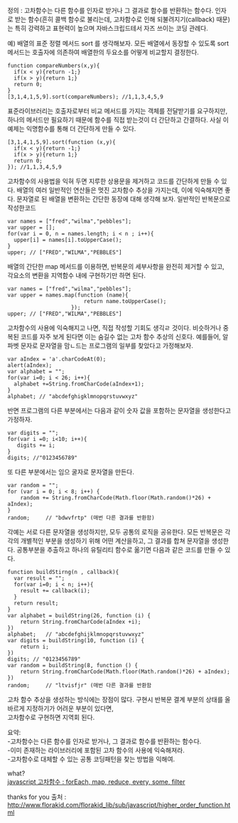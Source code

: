 정의 : 고차함수는 다른 함수를 인자로 받거나 그 결과로 함수를 반환하는 함수다.
       인자로 받는 함수(흔히 콜백 함수로 불리는데, 고차함수로 인해 되불려지기(callback) 때문)는
       특히 강력하고 표현력이 높으며 자바스크립드테서 자즈 쓰이는 코딩 관례다.
  
예) 배열의 표준 정렬 메서드 sort 를 생각해보자. 모든 배열에서 동장할 수 있도록 sort 메서드는 호출자에 의존하여 
배열한의 두요소를 어떻게 비교할지 결정한다.
```
function compareNumbers(x,y){
  if(x < y){return -1;}
  if(x > y){return 1;}
  return 0;
}
[3,1,4,1,5,9].sort(compareNumbers); //1,1,3,4,5,9
```
표준라이브러리는 호출자로부터 비교 메서드를 가지는 객체를 전달받기를 요구하지만, 하나의 메서드만 필요하기 때문에 함수를
직접 받는것이 더 간단하고 간결하다. 사실 이 예제는 익명함수를 통해 더 간단하게 만들 수 있다.
```
[3,1,4,1,5,9].sort(function (x,y){
  if(x < y){return -1;}
  if(x > y){return 1;}
  return 0;
}); //1,1,3,4,5,9
```
고차함수의 사용법을 익혀 두면 지루한 상용문을 제거하고 코드를 간단하게 만들 수 있다.
배열의 여러 일반적인 연산들은 멋진 고차함수 추상을 가지는데, 이에 익숙해지면 좋다. 문자열로 된 배열을 변환하는 
간단한 동장에 대해 생각해 보자. 일반적인 반복문으로 작성한코드
```
var names = ["fred","wilma","pebbles"];
var upper = [];
for(var i = 0, n = names.length; i < n ; i++){
  upper[i] = names[i].toUpperCase();
}
upper; // ["FRED","WILMA","PEBBLES"]
```
배열의 간단한 map 메서드를 이용하면, 반복문의 세부사항을 완전히 제거할 수 있고, 각요소의 변환을 지역함수 내에 
구현하기만 하면 된다.
```
var names = ["fred","wilma","pebbles"];
var upper = names.map(function (name){
                        return name.toUpperCase();
                    });
upper; // ["FRED","WILMA","PEBBLES"]
```
고차함수의 사용에 익숙해지고 나면, 직접 작성할 기회도 생긱ㄹ 것이다. 비슷하거나 중복된 코드를 자주 보게 된다면
이는 숨길수 없는 고차 함수 추상의 신호다.
예를들어, 알파벳 문자로 문자열을 맘ㄴ드는 프로그램의 일부를 찾았다고 가정해보자.
```
var aIndex = 'a'.charCodeAt(0);
alert(aIndex);
var alphabet = "";
for(var i=0; i < 26; i++){
  alphabet +=String.fromCharCode(aIndex+1);
}
alphabet; // "abcdefghigklmnopqrstuvwxyz"
```
반면 프로그램의 다른 부분에서는 다음과 같이 숫자 값을 포함하는 문자열을 생성한다고 가정하자.
```
var digits = "";
for(var i =0; i<10; i++){
   digits += i;
}
digits; //"0123456789"
```
또 다른 부분에서는 임으 굴자로 문자열을 만든다.
```
var random = "";
for (var i = 0; i < 8; i++) {
    random += String.fromCharCode(Math.floor(Math.random()*26) + aIndex);
}
random;     // "bdwvfrtp" (매번 다른 결과를 반환함)
```
각예는 서로 다른 문자열을 생성하지만,  모두 공통의 로직을 공유한다.
모든 반복문은 각각의 개별적인 부분을 생성하기 위해 어떤 계산을하고, 그 결과를 합쳐 문자열을 생성한다.
공통부분을 추출하고 하나의 유틸리티 함수로 옮기면 다음과 같은 코드를 만들 수 있다.
```
function buildStirng(n , callback){
  var result = "";
  for(var i=0; i < n; i++){
    result += callback(i);
  }
  return result;
}
var alphabet = buildString(26, function (i) {
    return String.fromCharCode(aIndex +i);
})
alphabet;   // "abcdefghijklmnopqrstuvwxyz"
var digits = buildString(10, function (i) {
    return i;
})
digits; // "0123456789"
var random = buildString(8, function () {
    return String.fromCharCode(Math.floor(Math.random()*26) + aIndex);
})
random;     // "ltvisfjr" (매번 다른 결과를 반환함
```
고차 함수 추상을 생성하는 방식에는 장점이 많다. 구현시 반복문 결계 부분의 상태를 올바르게 지정하기가 어려운 부분이 있다면,  
고차함수로 구현하면 지역회 된다.   

요약:  
-고차함수는 다른 함수를 인자로 받거나, 그 결과로 함수를 반환하는 함수다.  
-이미 존재하는 라이브러리에 포함된 고차 함수의 사용에 익숙해져라.  
-고차함수로 대체할 수 있는 공통 코딩패턴을 찾는 방법을 익해여.  


what?  
[javascript 고차함수 : forEach, map, reduce, every, some, filter](https://github.com/leedo1982/study/blob/master/JAVASCRIPT/04.javascript%20%EA%B3%A0%EC%B0%A8%ED%95%A8%EC%88%98:forEach%2Cmap%2Creduce%2Cevery%2Csome%2Cfilter.md)






thanks for you
출처 : http://www.florakid.com/florakid_lib/sub/javascript/higher_order_function.html
